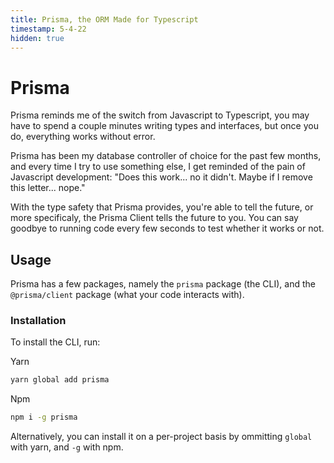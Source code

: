 ```yaml
---
title: Prisma, the ORM Made for Typescript
timestamp: 5-4-22
hidden: true
---
```


# Prisma

Prisma reminds me of the switch from Javascript to Typescript, you may have to
spend a couple minutes writing types and interfaces, but once you do, everything
works without error.

Prisma has been my database controller of choice for the past few months, and
every time I try to use something else, I get reminded of the pain of Javascript
development: "Does this work... no it didn't. Maybe if I remove this letter...
nope."

With the type safety that Prisma provides, you're able to tell the future, or
more specificaly, the Prisma Client tells the future to you. You can say goodbye
to running code every few seconds to test whether it works or not.

## Usage

Prisma has a few packages, namely the `prisma` package (the CLI), and the
`@prisma/client` package (what your code interacts with).

### Installation

To install the CLI, run:

Yarn

```bash
yarn global add prisma
```

Npm

```bash
npm i -g prisma
```

Alternatively, you can install it on a per-project basis by ommitting `global`
with yarn, and `-g` with npm.
